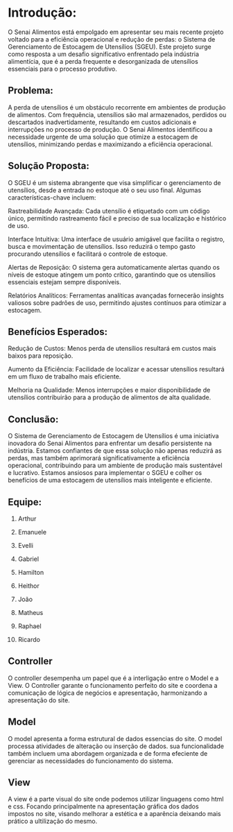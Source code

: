 # Introdução:

O Senai Alimentos está empolgado em apresentar seu mais recente projeto voltado para a eficiência operacional e redução de perdas: o Sistema de Gerenciamento de Estocagem de Utensílios (SGEU). Este projeto surge como resposta a um desafio significativo enfrentado pela indústria alimentícia, que é a perda frequente e desorganizada de utensílios essenciais para o processo produtivo.

## Problema:

A perda de utensílios é um obstáculo recorrente em ambientes de produção de alimentos. Com frequência, utensílios são mal armazenados, perdidos ou descartados inadvertidamente, resultando em custos adicionais e interrupções no processo de produção. O Senai Alimentos identificou a necessidade urgente de uma solução que otimize a estocagem de utensílios, minimizando perdas e maximizando a eficiência operacional.

## Solução Proposta:

O SGEU é um sistema abrangente que visa simplificar o gerenciamento de utensílios, desde a entrada no estoque até o seu uso final. Algumas características-chave incluem:

Rastreabilidade Avançada: Cada utensílio é etiquetado com um código único, permitindo rastreamento fácil e preciso de sua localização e histórico de uso.

Interface Intuitiva: Uma interface de usuário amigável que facilita o registro, busca e movimentação de utensílios. Isso reduzirá o tempo gasto procurando utensílios e facilitará o controle de estoque.

Alertas de Reposição: O sistema gera automaticamente alertas quando os níveis de estoque atingem um ponto crítico, garantindo que os utensílios essenciais estejam sempre disponíveis.

Relatórios Analíticos: Ferramentas analíticas avançadas fornecerão insights valiosos sobre padrões de uso, permitindo ajustes contínuos para otimizar a estocagem.

## Benefícios Esperados:

Redução de Custos: Menos perda de utensílios resultará em custos mais baixos para reposição.

Aumento da Eficiência: Facilidade de localizar e acessar utensílios resultará em um fluxo de trabalho mais eficiente.

Melhoria na Qualidade: Menos interrupções e maior disponibilidade de utensílios contribuirão para a produção de alimentos de alta qualidade.

## Conclusão:

O Sistema de Gerenciamento de Estocagem de Utensílios é uma iniciativa inovadora do Senai Alimentos para enfrentar um desafio persistente na indústria. Estamos confiantes de que essa solução não apenas reduzirá as perdas, mas também aprimorará significativamente a eficiência operacional, contribuindo para um ambiente de produção mais sustentável e lucrativo. Estamos ansiosos para implementar o SGEU e colher os benefícios de uma estocagem de utensílios mais inteligente e eficiente.

## Equipe:
1. Arthur

2. Emanuele

3. Evelli

4. Gabriel

5. Hamilton

6. Heithor

7. João

8. Matheus

9. Raphael

10. Ricardo

## Controller

O controller desempenha um papel que é a interligação entre o Model e a View. O Controller garante o funcionamento perfeito do site e coordena a comunicação de lógica de negócios e apresentação, harmonizando a apresentação do site.

## Model
O model apresenta a forma estrutural de dados essencias do site. O model processa atividades de alteração ou inserção de dados. sua funcionalidade também incluem uma abordagem organizada e de forma efeciente de gerenciar as necessidades do funcionamento do sistema.   

## View
A view é a parte visual do site onde podemos utilizar linguagens como html e css. Focando principalmente na apresentação gráfica dos dados impostos no site, visando melhorar a estética e a aparência deixando mais prático a ultilização do mesmo.


